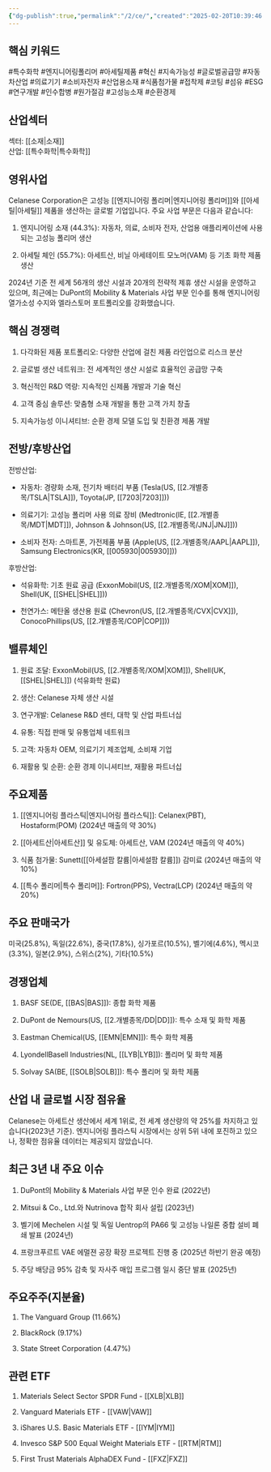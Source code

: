```yaml
---
{"dg-publish":true,"permalink":"/2/ce/","created":"2025-02-20T10:39:46.375+09:00","updated":"2025-07-29T21:37:04.463+09:00"}
---
```


## 핵심 키워드

#특수화학 #엔지니어링폴리머 #아세틸제품 #혁신 #지속가능성 #글로벌공급망 #자동차산업 #의료기기 #소비자전자 #산업용소재 #식품첨가물 #접착제 #코팅 #섬유 #ESG #연구개발 #인수합병 #원가절감 #고성능소재 #순환경제

## 산업섹터

섹터: [[소재\|소재]]  
산업: [[특수화학\|특수화학]]

## 영위사업

Celanese Corporation은 고성능 [[엔지니어링 폴리머\|엔지니어링 폴리머]]와 [[아세틸\|아세틸]] 제품을 생산하는 글로벌 기업입니다. 주요 사업 부문은 다음과 같습니다:

1. 엔지니어링 소재 (44.3%): 자동차, 의료, 소비자 전자, 산업용 애플리케이션에 사용되는 고성능 폴리머 생산
    
2. 아세틸 체인 (55.7%): 아세트산, 비닐 아세테이트 모노머(VAM) 등 기초 화학 제품 생산
    

2024년 기준 전 세계 56개의 생산 시설과 20개의 전략적 제휴 생산 시설을 운영하고 있으며, 최근에는 DuPont의 Mobility & Materials 사업 부문 인수를 통해 엔지니어링 열가소성 수지와 엘라스토머 포트폴리오를 강화했습니다.

## 핵심 경쟁력

1. 다각화된 제품 포트폴리오: 다양한 산업에 걸친 제품 라인업으로 리스크 분산
    
2. 글로벌 생산 네트워크: 전 세계적인 생산 시설로 효율적인 공급망 구축
    
3. 혁신적인 R&D 역량: 지속적인 신제품 개발과 기술 혁신
    
4. 고객 중심 솔루션: 맞춤형 소재 개발을 통한 고객 가치 창출
    
5. 지속가능성 이니셔티브: 순환 경제 모델 도입 및 친환경 제품 개발
    

## 전방/후방산업

전방산업:

- 자동차: 경량화 소재, 전기차 배터리 부품 (Tesla(US, [[2.개별종목/TSLA\|TSLA]]), Toyota(JP, [[7203\|7203]]))
    
- 의료기기: 고성능 폴리머 사용 의료 장비 (Medtronic(IE, [[2.개별종목/MDT\|MDT]]), Johnson & Johnson(US, [[2.개별종목/JNJ\|JNJ]]))
    
- 소비자 전자: 스마트폰, 가전제품 부품 (Apple(US, [[2.개별종목/AAPL\|AAPL]]), Samsung Electronics(KR, [[005930\|005930]]))
    

후방산업:

- 석유화학: 기초 원료 공급 (ExxonMobil(US, [[2.개별종목/XOM\|XOM]]), Shell(UK, [[SHEL\|SHEL]]))
    
- 천연가스: 메탄올 생산용 원료 (Chevron(US, [[2.개별종목/CVX\|CVX]]), ConocoPhillips(US, [[2.개별종목/COP\|COP]]))
    

## 밸류체인

1. 원료 조달: ExxonMobil(US, [[2.개별종목/XOM\|XOM]]), Shell(UK, [[SHEL\|SHEL]]) (석유화학 원료)
    
2. 생산: Celanese 자체 생산 시설
    
3. 연구개발: Celanese R&D 센터, 대학 및 산업 파트너십
    
4. 유통: 직접 판매 및 유통업체 네트워크
    
5. 고객: 자동차 OEM, 의료기기 제조업체, 소비재 기업
    
6. 재활용 및 순환: 순환 경제 이니셔티브, 재활용 파트너십
    

## 주요제품

1. [[엔지니어링 플라스틱\|엔지니어링 플라스틱]]: Celanex(PBT), Hostaform(POM) (2024년 매출의 약 30%)
    
2. [[아세트산\|아세트산]] 및 유도체: 아세트산, VAM (2024년 매출의 약 40%)
    
3. 식품 첨가물: Sunett([[아세설팜 칼륨\|아세설팜 칼륨]]) 감미료 (2024년 매출의 약 10%)
    
4. [[특수 폴리머\|특수 폴리머]]: Fortron(PPS), Vectra(LCP) (2024년 매출의 약 20%)
    

## 주요 판매국가

미국(25.8%), 독일(22.6%), 중국(17.8%), 싱가포르(10.5%), 벨기에(4.6%), 멕시코(3.3%), 일본(2.9%), 스위스(2%), 기타(10.5%)

## 경쟁업체

1. BASF SE(DE, [[BAS\|BAS]]): 종합 화학 제품
    
2. DuPont de Nemours(US, [[2.개별종목/DD\|DD]]): 특수 소재 및 화학 제품
    
3. Eastman Chemical(US, [[EMN\|EMN]]): 특수 화학 제품
    
4. LyondellBasell Industries(NL, [[LYB\|LYB]]): 폴리머 및 화학 제품
    
5. Solvay SA(BE, [[SOLB\|SOLB]]): 특수 폴리머 및 화학 제품
    

## 산업 내 글로벌 시장 점유율

Celanese는 아세트산 생산에서 세계 1위로, 전 세계 생산량의 약 25%를 차지하고 있습니다(2023년 기준). 엔지니어링 플라스틱 시장에서는 상위 5위 내에 포진하고 있으나, 정확한 점유율 데이터는 제공되지 않았습니다.

## 최근 3년 내 주요 이슈

1. DuPont의 Mobility & Materials 사업 부문 인수 완료 (2022년)
    
2. Mitsui & Co., Ltd.와 Nutrinova 합작 회사 설립 (2023년)
    
3. 벨기에 Mechelen 시설 및 독일 Uentrop의 PA66 및 고성능 나일론 중합 설비 폐쇄 발표 (2024년)
    
4. 프랑크푸르트 VAE 에멀젼 공장 확장 프로젝트 진행 중 (2025년 하반기 완공 예정)
    
5. 주당 배당금 95% 감축 및 자사주 매입 프로그램 일시 중단 발표 (2025년)
    

## 주요주주(지분율)

1. The Vanguard Group (11.66%)
    
2. BlackRock (9.17%)
    
3. State Street Corporation (4.47%)
    

## 관련 ETF

1. Materials Select Sector SPDR Fund - [[XLB\|XLB]]
    
2. Vanguard Materials ETF - [[VAW\|VAW]]
    
3. iShares U.S. Basic Materials ETF - [[IYM\|IYM]]
    
4. Invesco S&P 500 Equal Weight Materials ETF - [[RTM\|RTM]]
    
5. First Trust Materials AlphaDEX Fund - [[FXZ\|FXZ]]